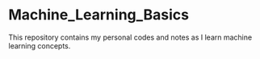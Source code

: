 # Machine_Learning_Basics
This repository contains my personal codes and notes as I learn machine learning concepts.
